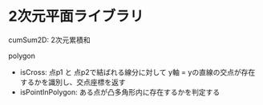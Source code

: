 2次元平面ライブラリ
===
cumSum2D: 2次元累積和

polygon
- isCross: 点p1 と 点p2で結ばれる線分に対して y軸 = yの直線の交点が存在するかを識別し、交点座標を返す
- isPointInPolygon: ある点が凸多角形内に存在するかを判定する
